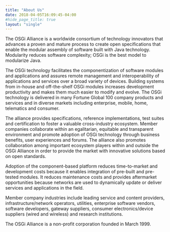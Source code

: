 ```yaml
---
title: "About Us"
date: 2018-04-05T16:09:45-04:00
#hide_page_title: true
layout: "single"
---
```


The OSGi Alliance is a worldwide consortium of technology innovators that advances a proven and mature process to create open specifications that enable the modular assembly of software built with Java technology. Modularity reduces software complexity; OSGi is the best model to modularize Java.

The OSGi technology facilitates the componentization of software modules and applications and assures remote management and interoperability of applications and services over a broad variety of devices. Building systems from in-house and off-the-shelf OSGi modules increases development productivity and makes them much easier to modify and evolve. The OSGi technology is delivered in many Fortune Global 100 company products and services and in diverse markets including enterprise, mobile, home, telematics and consumer.

The alliance provides specifications, reference implementations, test suites and certification to foster a valuable cross-industry ecosystem. Member companies collaborate within an egalitarian, equitable and transparent environment and promote adoption of OSGi technology through business benefits, user experiences and forums. The alliance also promotes collaboration among important ecosystem players within and outside the OSGi Alliance in order to provide the market with innovative solutions based on open standards.

Adoption of the component-based platform reduces time-to-market and development costs because it enables integration of pre-built and pre-tested modules. It reduces maintenance costs and provides aftermarket opportunities because networks are used to dynamically update or deliver services and applications in the field.

Member company industries include leading service and content providers, infrastructure/network operators, utilities, enterprise software vendors, software developers, gateway suppliers, consumer electronics/device suppliers (wired and wireless) and research institutions.

The OSGi Alliance is a non-profit corporation founded in March 1999.